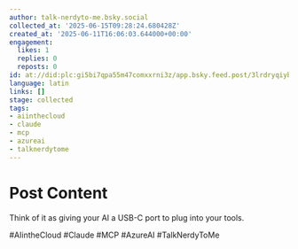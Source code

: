 ```yaml
---
author: talk-nerdyto-me.bsky.social
collected_at: '2025-06-15T09:28:24.680428Z'
created_at: '2025-06-11T16:06:03.644000+00:00'
engagement:
  likes: 1
  replies: 0
  reposts: 0
id: at://did:plc:gi5bi7qpa55m47comxxrni3z/app.bsky.feed.post/3lrdryqiybe2g
language: latin
links: []
stage: collected
tags:
- aiinthecloud
- claude
- mcp
- azureai
- talknerdytome
---
```


# Post Content

Think of it as giving your AI a USB-C port to plug into your tools.

#AIintheCloud #Claude #MCP #AzureAI #TalkNerdyToMe